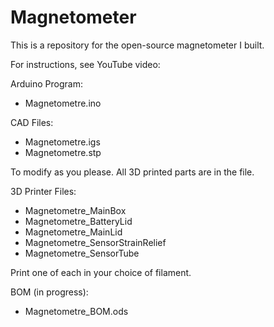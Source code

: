 # Magnetometer

This is a repository for the open-source magnetometer I built.

For instructions, see YouTube video: 


Arduino Program:
- Magnetometre.ino


CAD Files:
- Magnetometre.igs
- Magnetometre.stp 

To modify as you please. All 3D printed parts are in the file.


3D Printer Files:
- Magnetometre_MainBox
- Magnetometre_BatteryLid
- Magnetometre_MainLid
- Magnetometre_SensorStrainRelief
- Magnetometre_SensorTube

Print one of each in your choice of filament.


BOM (in progress):
- Magnetometre_BOM.ods
